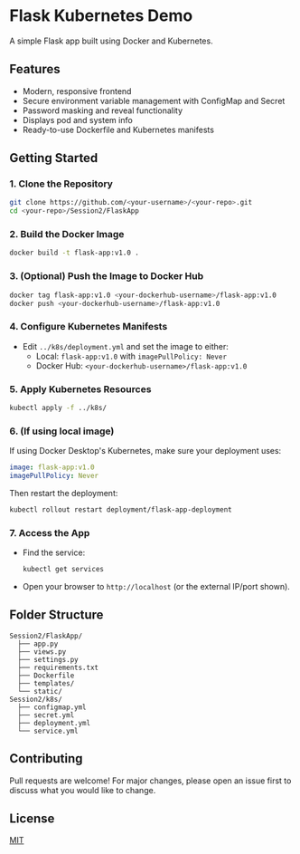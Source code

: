 # Flask Kubernetes Demo

A simple Flask app built using Docker and Kubernetes.

## Features
- Modern, responsive frontend
- Secure environment variable management with ConfigMap and Secret
- Password masking and reveal functionality
- Displays pod and system info
- Ready-to-use Dockerfile and Kubernetes manifests

## Getting Started

### 1. Clone the Repository
```bash
git clone https://github.com/<your-username>/<your-repo>.git
cd <your-repo>/Session2/FlaskApp
```

### 2. Build the Docker Image
```bash
docker build -t flask-app:v1.0 .
```

### 3. (Optional) Push the Image to Docker Hub
```bash
docker tag flask-app:v1.0 <your-dockerhub-username>/flask-app:v1.0
docker push <your-dockerhub-username>/flask-app:v1.0
```

### 4. Configure Kubernetes Manifests
- Edit `../k8s/deployment.yml` and set the image to either:
  - Local: `flask-app:v1.0` with `imagePullPolicy: Never`
  - Docker Hub: `<your-dockerhub-username>/flask-app:v1.0`

### 5. Apply Kubernetes Resources
```bash
kubectl apply -f ../k8s/
```

### 6. (If using local image)
If using Docker Desktop's Kubernetes, make sure your deployment uses:
```yaml
image: flask-app:v1.0
imagePullPolicy: Never
```
Then restart the deployment:
```bash
kubectl rollout restart deployment/flask-app-deployment
```

### 7. Access the App
- Find the service:
  ```bash
  kubectl get services
  ```
- Open your browser to `http://localhost` (or the external IP/port shown).

## Folder Structure
```
Session2/FlaskApp/
  ├── app.py
  ├── views.py
  ├── settings.py
  ├── requirements.txt
  ├── Dockerfile
  ├── templates/
  └── static/
Session2/k8s/
  ├── configmap.yml
  ├── secret.yml
  ├── deployment.yml
  └── service.yml
```

## Contributing
Pull requests are welcome! For major changes, please open an issue first to discuss what you would like to change.

## License
[MIT](LICENSE) 
